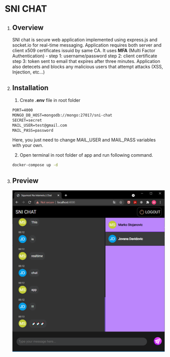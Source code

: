 # SNI CHAT

1. ## Overview
   SNI chat is secure web application implemented using express.js and socket.io for real-time messaging. Application requires both server and client x509 certificates issuid by same CA. It uses **MFA** (Multi Factor Authentication) - step 1: username/password
   step 2: client certificate
   step 3: token sent to email that expires after three minutes. 
   Application also detecets and blocks any malicious users that attempt attacks (XSS, Injection, etc...)
2. ## Installation
   1. Create **.env** file in root folder
   ```
   PORT=4000
   MONGO_DB_HOST=mongodb://mongo:27017/sni-chat
   SECRET=secret
   MAIL_USER=test@gmail.com
   MAIL_PASS=password
   ```
   Here, you just need to change MAIL_USER and MAIL_PASS variables with your own.
   
   2. Open terminal in root folder of app and run following command.
   ```bash
   docker-compose up -d
   ```
1. ## Preview
   ![Preview](preview/sni.png)